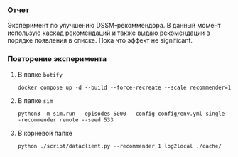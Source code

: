 ###  Отчет

Эксперимент по улучшению DSSM-рекоммендора.
В данный момент использую каскад рекомендаций и также выдаю рекомендации в порядке появления в списке.
Пока что эффект не significant.

### Повторение эксперимента

1. В папке `botify`
    ```shell
   docker compose up -d --build --force-recreate --scale recommender=1
   ```
2. В папке `sim`
    ```shell
   python3 -m sim.run --episodes 5000 --config config/env.yml single --recommender remote --seed 533
   ```
3. В корневой папке
    ```shell
    python ./script/dataclient.py --recommender 1 log2local ./cache/
    ```
